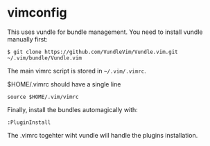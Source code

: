 # vimconfig
This uses vundle for bundle management. You need to install vundle manually first:

  `$ git clone https://github.com/VundleVim/Vundle.vim.git ~/.vim/bundle/Vundle.vim`

  The main vimrc script is stored in `~/.vim/.vimrc`. 
  
  $HOME/.vimrc should have a single line
  
    source $HOME/.vim/vimrc

  Finally, install the bundles automagically with:

    :PluginInstall

The .vimrc togehter wiht vundle will handle the plugins installation.
